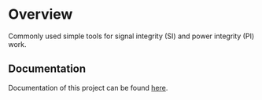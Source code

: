 <!--
SPDX-FileCopyrightText: 2025 Yansheng Wang <ywang889@gmail.com>

SPDX-License-Identifier: Apache-2.0
-->

# Overview

Commonly used simple tools for signal integrity (SI) and power integrity (PI) work.

## Documentation

Documentation of this project can be found [here](https://bellwether88.github.io/common_sipi_tools/).
